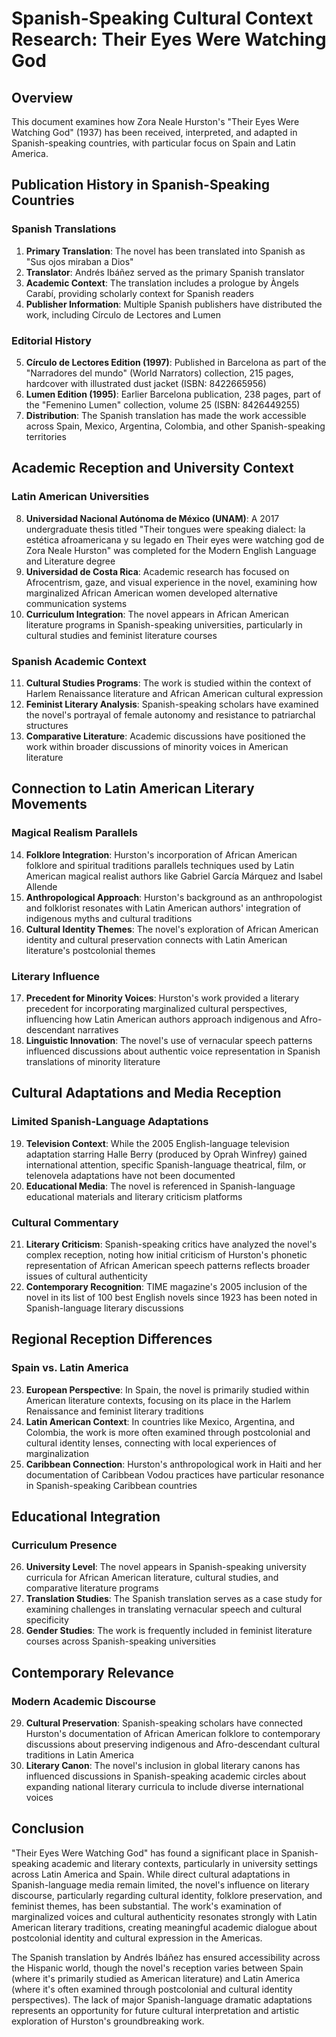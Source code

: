 # Spanish-Speaking Cultural Context Research: Their Eyes Were Watching God

## Overview
This document examines how Zora Neale Hurston's "Their Eyes Were Watching God" (1937) has been received, interpreted, and adapted in Spanish-speaking countries, with particular focus on Spain and Latin America.

## Publication History in Spanish-Speaking Countries

### Spanish Translations
1. **Primary Translation**: The novel has been translated into Spanish as "Sus ojos miraban a Dios"
2. **Translator**: Andrés Ibáñez served as the primary Spanish translator
3. **Academic Context**: The translation includes a prologue by Àngels Carabí, providing scholarly context for Spanish readers
4. **Publisher Information**: Multiple Spanish publishers have distributed the work, including Círculo de Lectores and Lumen

### Editorial History
5. **Círculo de Lectores Edition (1997)**: Published in Barcelona as part of the "Narradores del mundo" (World Narrators) collection, 215 pages, hardcover with illustrated dust jacket (ISBN: 8422665956)
6. **Lumen Edition (1995)**: Earlier Barcelona publication, 238 pages, part of the "Femenino Lumen" collection, volume 25 (ISBN: 8426449255)
7. **Distribution**: The Spanish translation has made the work accessible across Spain, Mexico, Argentina, Colombia, and other Spanish-speaking territories

## Academic Reception and University Context

### Latin American Universities
8. **Universidad Nacional Autónoma de México (UNAM)**: A 2017 undergraduate thesis titled "Their tongues were speaking dialect: la estética afroamericana y su legado en Their eyes were watching god de Zora Neale Hurston" was completed for the Modern English Language and Literature degree
9. **Universidad de Costa Rica**: Academic research has focused on Afrocentrism, gaze, and visual experience in the novel, examining how marginalized African American women developed alternative communication systems
10. **Curriculum Integration**: The novel appears in African American literature programs in Spanish-speaking universities, particularly in cultural studies and feminist literature courses

### Spanish Academic Context
11. **Cultural Studies Programs**: The work is studied within the context of Harlem Renaissance literature and African American cultural expression
12. **Feminist Literary Analysis**: Spanish-speaking scholars have examined the novel's portrayal of female autonomy and resistance to patriarchal structures
13. **Comparative Literature**: Academic discussions have positioned the work within broader discussions of minority voices in American literature

## Connection to Latin American Literary Movements

### Magical Realism Parallels
14. **Folklore Integration**: Hurston's incorporation of African American folklore and spiritual traditions parallels techniques used by Latin American magical realist authors like Gabriel García Márquez and Isabel Allende
15. **Anthropological Approach**: Hurston's background as an anthropologist and folklorist resonates with Latin American authors' integration of indigenous myths and cultural traditions
16. **Cultural Identity Themes**: The novel's exploration of African American identity and cultural preservation connects with Latin American literature's postcolonial themes

### Literary Influence
17. **Precedent for Minority Voices**: Hurston's work provided a literary precedent for incorporating marginalized cultural perspectives, influencing how Latin American authors approach indigenous and Afro-descendant narratives
18. **Linguistic Innovation**: The novel's use of vernacular speech patterns influenced discussions about authentic voice representation in Spanish translations of minority literature

## Cultural Adaptations and Media Reception

### Limited Spanish-Language Adaptations
19. **Television Context**: While the 2005 English-language television adaptation starring Halle Berry (produced by Oprah Winfrey) gained international attention, specific Spanish-language theatrical, film, or telenovela adaptations have not been documented
20. **Educational Media**: The novel is referenced in Spanish-language educational materials and literary criticism platforms

### Cultural Commentary
21. **Literary Criticism**: Spanish-speaking critics have analyzed the novel's complex reception, noting how initial criticism of Hurston's phonetic representation of African American speech patterns reflects broader issues of cultural authenticity
22. **Contemporary Recognition**: TIME magazine's 2005 inclusion of the novel in its list of 100 best English novels since 1923 has been noted in Spanish-language literary discussions

## Regional Reception Differences

### Spain vs. Latin America
23. **European Perspective**: In Spain, the novel is primarily studied within American literature contexts, focusing on its place in the Harlem Renaissance and feminist literary traditions
24. **Latin American Context**: In countries like Mexico, Argentina, and Colombia, the work is more often examined through postcolonial and cultural identity lenses, connecting with local experiences of marginalization
25. **Caribbean Connection**: Hurston's anthropological work in Haiti and her documentation of Caribbean Vodou practices have particular resonance in Spanish-speaking Caribbean countries

## Educational Integration

### Curriculum Presence
26. **University Level**: The novel appears in Spanish-speaking university curricula for African American literature, cultural studies, and comparative literature programs
27. **Translation Studies**: The Spanish translation serves as a case study for examining challenges in translating vernacular speech and cultural specificity
28. **Gender Studies**: The work is frequently included in feminist literature courses across Spanish-speaking universities

## Contemporary Relevance

### Modern Academic Discourse
29. **Cultural Preservation**: Spanish-speaking scholars have connected Hurston's documentation of African American folklore to contemporary discussions about preserving indigenous and Afro-descendant cultural traditions in Latin America
30. **Literary Canon**: The novel's inclusion in global literary canons has influenced discussions in Spanish-speaking academic circles about expanding national literary curricula to include diverse international voices

## Conclusion

"Their Eyes Were Watching God" has found a significant place in Spanish-speaking academic and literary contexts, particularly in university settings across Latin America and Spain. While direct cultural adaptations in Spanish-language media remain limited, the novel's influence on literary discourse, particularly regarding cultural identity, folklore preservation, and feminist themes, has been substantial. The work's examination of marginalized voices and cultural authenticity resonates strongly with Latin American literary traditions, creating meaningful academic dialogue about postcolonial identity and cultural expression in the Americas.

The Spanish translation by Andrés Ibáñez has ensured accessibility across the Hispanic world, though the novel's reception varies between Spain (where it's primarily studied as American literature) and Latin America (where it's often examined through postcolonial and cultural identity perspectives). The lack of major Spanish-language dramatic adaptations represents an opportunity for future cultural interpretation and artistic exploration of Hurston's groundbreaking work.